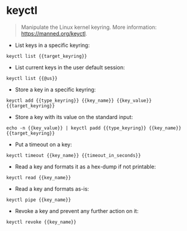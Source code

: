 # keyctl

> Manipulate the Linux kernel keyring.
> More information: <https://manned.org/keyctl>.

- List keys in a specific keyring:

`keyctl list {{target_keyring}}`

- List current keys in the user default session:

`keyctl list {{@us}}`

- Store a key in a specific keyring:

`keyctl add {{type_keyring}} {{key_name}} {{key_value}} {{target_keyring}}`

- Store a key with its value on the standard input:

`echo -n {{key_value}} | keyctl padd {{type_keyring}} {{key_name}} {{target_keyring}}`

- Put a timeout on a key:

`keyctl timeout {{key_name}} {{timeout_in_seconds}}`

- Read a key and formats it as a hex-dump if not printable:

`keyctl read {{key_name}}`

- Read a key and formats as-is:

`keyctl pipe {{key_name}}`

- Revoke a key and prevent any further action on it:

`keyctl revoke {{key_name}}`
